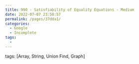 ```yaml
---
title: 990 - Satisfiability of Equality Equations - Medium
date: 2022-07-07 23:58:57
permalink: /pages/37dda1/
categories:
  - Google
  - Incomplete
tags:
  - 
---
```

tags: [Array, String, Union Find, Graph]